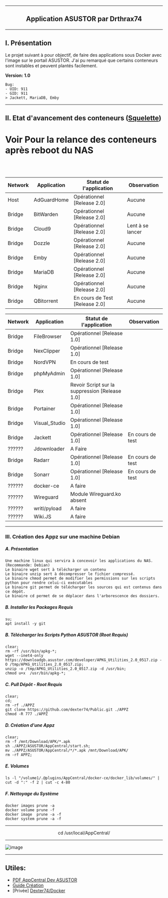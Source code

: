 ---------------------------------------------------------------------------------------------------------------------------------------------------------------------
## <p align='center'>Application ASUSTOR par Drthrax74</p>

---------------------------------------------------------------------------------------------------------------------------------------------------------------------

## I. Présentation
Le projet suivant à pour objectif, de faire des applications sous Docker avec l'image sur le portail ASUSTOR.
J'ai pu remarqué que certains conteneurs sont instables et peuvent plantés facilement.


**Version: 1.0**
```
Bug:
- UID: 911 
- GID: 911
> Jackett, MariaDB, Emby 
```

---------------------------------------------------------------------------------------------------------------------------------------------------------------------

## II. Etat d'avancement des conteneurs ([Squelette](https://github.com/dexter74/Public/blob/main/ASUSTOR/AppCentral/Squelette.md))

# Voir Pour la relance des conteneurs après reboot du NAS

<br />
<br />


| Network  |  Application  | Statut de l'application        | Observation          |
| -------- | ------------- | ------------------------------ | -------------------- |
|  Host    | AdGuardHome   | Opérationnel [Release 2.0]     |  Aucune              |
|  Bridge  | BitWarden     | Opérationnel [Release 2.0]     |  Aucune              |
|  Bridge  | Cloud9        | Opérationnel [Release 2.0]     |  Lent à se lancer    |
|  Bridge  | Dozzle        | Opérationnel [Release 2.0]     |  Aucune              |
|  Bridge  | Emby 	        | Opérationnel [Release 2.0]     |  Aucune              |
|  Bridge  | MariaDB       | Opérationnel [Release 2.0]     |  Aucune              |
|  Bridge  | Nginx         | Opérationnel [Release 2.0]     |  Aucune              |
|  Bridge  | QBitorrent    | En cours de Test [Release 2.0] |  Aucune              |



| Network  |  Application  | Statut de l'application        | Observation          |
| -------- | ------------- | ------------------------------ | -------------------- |
|  Bridge  | FileBrowser   | Opérationnel [Release 1.0]     |                      |
|  Bridge  | NexClipper    | Opérationnel [Release 1.0]     |                      |
|  Bridge  | NordVPN       | En cours de test               |                      |
|  Bridge  | phpMyAdmin    | Opérationnel [Release 1.0]     |                      |
|  Bridge  | Plex          | Revoir Script sur la suppression [Release 1.0]|       |
|  Bridge  | Portainer     | Opérationnel [Release 1.0]     |                      |
|  Bridge  | Visual_Studio | Opérationnel [Release 1.0]     |                      |
|  Bridge  | Jackett       | Opérationnel [Release 1.0]     | En cours de test     |
|  ??????  | Jdownloader   | A Faire                        |                      |
|  Bridge  | Radarr        | Opérationnel [Release 1.0]     | En cours de test     |
|  Bridge  | Sonarr        | Opérationnel [Release 1.0]     | En cours de test     |
|  ??????  | docker-ce     | A faire                        |                      |
|  ??????  | Wireguard     | Module Wireguard.ko absent     |                      |
|  ??????  | writl/pyload  | A faire                        |                      |
|  ??????  | Wiki.JS       | A faire                        |                      |

---------------------------------------------------------------------------------------------------------------------------------------------------------------------
### III. Création des Appz sur une machine Debian
##### A. Présentation
```
Une machine linux qui servira à concevoir les applications du NAS. (Recommande: Debian)
Le binaire wget sert à télécharger un contenu
Le binaire unzip sert à décompresser le fichier compressé.
Le binaire chmod permet de modifier les permissions sur les scripts python pour rendre celui-ci exécutables
Le binaire git permet de télécharger les sources qui est contenus dans ce dépôt.
Le binaire cd permet de se déplacer dans l'arborescence des dossiers.
```

##### B. Installer les Packages Requis
```
su;
apt install -y git
```

##### B. Télécharger les Scripts Python ASUSTOR (Root Requis)
```console
clear;
rm -rf /usr/bin/apkg-*;
wget --inet4-only https://downloadgb.asustor.com/developer/APKG_Utilities_2.0_0517.zip -O /tmp/APKG_Utilities_2.0_0517.zip;
unzip -o /tmp/APKG_Utilities_2.0_0517.zip -d /usr/bin;
chmod u+x  /usr/bin/apkg-*;
```


##### C. Pull Dépôt - Root Requis 

```console
clear;
cd;
rm -rf ./APPZ
git clone https://github.com/dexter74/Public.git ./APPZ
chmod -R 777 ./APPZ
```

##### D. Création d'une Appz
```
clear;
rm -f /mnt/Download/APK/*.apk
sh ./APPZ/ASUSTOR/AppCentral/start.sh;
mv ./APPZ/ASUSTOR/AppCentral/*/*.apk /mnt/Download/APK/
rm -rf APPZ;
```

##### E. Volumes
```
ls -l "/volume1/.@plugins/AppCentral/docker-ce/docker_lib/volumes/" | cut -d ":" -f 2 | cut -c 4-80
```

##### F. Nettoyage du Système
```
docker images prune -a
docker volume prune -f
docker image  prune -a -f
docker system prune -a -f
```

----------------------------------------------------------------------------------------------------------------------------------------------------------------------
<p align='center'> cd /usr/local/AppCentral/ </p>

----------------------------------------------------------------------------------------------------------------------------------------------------------------------
 ![image](https://user-images.githubusercontent.com/35907/193457835-68095cc1-2a77-458c-8b93-b9105c103d2f.png)


---------------------------------------------------------------------------------------------------------------------------------------------------------------------

Utiles:
 - 
 - [PDF AppCentral Dev ASUSTOR](https://downloadgb.asustor.com/developer/App_Central_Developer_Guide_4.1.0_20220622.pdf)
 - [Guide Création](https://amigotechnotes.wordpress.com/2014/05/06/how-to-create-an-apk-for-asustor-adm-to-distribute-your-lamp/) 
 - [Privée] [Dexter74/Docker](https://github.com/dexter74/Archives/tree/main/Docker/V1/2.Conteneurs)
